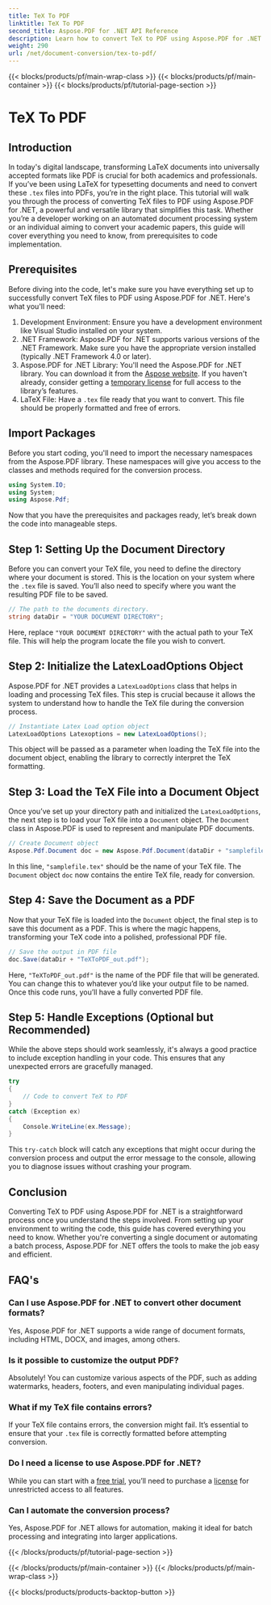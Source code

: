 ```yaml
---
title: TeX To PDF
linktitle: TeX To PDF
second_title: Aspose.PDF for .NET API Reference
description: Learn how to convert TeX to PDF using Aspose.PDF for .NET with this detailed, step-by-step guide. Perfect for developers and document professionals.
weight: 290
url: /net/document-conversion/tex-to-pdf/
---
```


{{< blocks/products/pf/main-wrap-class >}}
{{< blocks/products/pf/main-container >}}
{{< blocks/products/pf/tutorial-page-section >}}

# TeX To PDF

## Introduction

In today's digital landscape, transforming LaTeX documents into universally accepted formats like PDF is crucial for both academics and professionals. If you’ve been using LaTeX for typesetting documents and need to convert these `.tex` files into PDFs, you’re in the right place. This tutorial will walk you through the process of converting TeX files to PDF using Aspose.PDF for .NET, a powerful and versatile library that simplifies this task. Whether you’re a developer working on an automated document processing system or an individual aiming to convert your academic papers, this guide will cover everything you need to know, from prerequisites to code implementation.

## Prerequisites

Before diving into the code, let's make sure you have everything set up to successfully convert TeX files to PDF using Aspose.PDF for .NET. Here's what you'll need:

1. Development Environment: Ensure you have a development environment like Visual Studio installed on your system.
2. .NET Framework: Aspose.PDF for .NET supports various versions of the .NET Framework. Make sure you have the appropriate version installed (typically .NET Framework 4.0 or later).
3. Aspose.PDF for .NET Library: You'll need the Aspose.PDF for .NET library. You can download it from the [Aspose website](https://releases.aspose.com/pdf/net/). If you haven't already, consider getting a [temporary license](https://purchase.aspose.com/temporary-license/) for full access to the library’s features.
4. LaTeX File: Have a `.tex` file ready that you want to convert. This file should be properly formatted and free of errors.

## Import Packages

Before you start coding, you'll need to import the necessary namespaces from the Aspose.PDF library. These namespaces will give you access to the classes and methods required for the conversion process.

```csharp
using System.IO;
using System;
using Aspose.Pdf;
```

Now that you have the prerequisites and packages ready, let’s break down the code into manageable steps.

## Step 1: Setting Up the Document Directory

Before you can convert your TeX file, you need to define the directory where your document is stored. This is the location on your system where the `.tex` file is saved. You’ll also need to specify where you want the resulting PDF file to be saved.

```csharp
// The path to the documents directory.
string dataDir = "YOUR DOCUMENT DIRECTORY";
```

Here, replace `"YOUR DOCUMENT DIRECTORY"` with the actual path to your TeX file. This will help the program locate the file you wish to convert.

## Step 2: Initialize the LatexLoadOptions Object

Aspose.PDF for .NET provides a `LatexLoadOptions` class that helps in loading and processing TeX files. This step is crucial because it allows the system to understand how to handle the TeX file during the conversion process.

```csharp
// Instantiate Latex Load option object
LatexLoadOptions Latexoptions = new LatexLoadOptions();
```

This object will be passed as a parameter when loading the TeX file into the document object, enabling the library to correctly interpret the TeX formatting.

## Step 3: Load the TeX File into a Document Object

Once you’ve set up your directory path and initialized the `LatexLoadOptions`, the next step is to load your TeX file into a `Document` object. The `Document` class in Aspose.PDF is used to represent and manipulate PDF documents. 

```csharp
// Create Document object
Aspose.Pdf.Document doc = new Aspose.Pdf.Document(dataDir + "samplefile.tex", Latexoptions);
```

In this line, `"samplefile.tex"` should be the name of your TeX file. The `Document` object `doc` now contains the entire TeX file, ready for conversion.

## Step 4: Save the Document as a PDF

Now that your TeX file is loaded into the `Document` object, the final step is to save this document as a PDF. This is where the magic happens, transforming your TeX code into a polished, professional PDF file.

```csharp
// Save the output in PDF file
doc.Save(dataDir + "TeXToPDF_out.pdf");
```

Here, `"TeXToPDF_out.pdf"` is the name of the PDF file that will be generated. You can change this to whatever you’d like your output file to be named. Once this code runs, you’ll have a fully converted PDF file.

## Step 5: Handle Exceptions (Optional but Recommended)

While the above steps should work seamlessly, it's always a good practice to include exception handling in your code. This ensures that any unexpected errors are gracefully managed.

```csharp
try
{
    // Code to convert TeX to PDF
}
catch (Exception ex)
{
    Console.WriteLine(ex.Message);
}
```

This `try-catch` block will catch any exceptions that might occur during the conversion process and output the error message to the console, allowing you to diagnose issues without crashing your program.

## Conclusion

Converting TeX to PDF using Aspose.PDF for .NET is a straightforward process once you understand the steps involved. From setting up your environment to writing the code, this guide has covered everything you need to know. Whether you're converting a single document or automating a batch process, Aspose.PDF for .NET offers the tools to make the job easy and efficient.

## FAQ's

### Can I use Aspose.PDF for .NET to convert other document formats?
Yes, Aspose.PDF for .NET supports a wide range of document formats, including HTML, DOCX, and images, among others.

### Is it possible to customize the output PDF?
Absolutely! You can customize various aspects of the PDF, such as adding watermarks, headers, footers, and even manipulating individual pages.

### What if my TeX file contains errors?
If your TeX file contains errors, the conversion might fail. It’s essential to ensure that your `.tex` file is correctly formatted before attempting conversion.

### Do I need a license to use Aspose.PDF for .NET?
While you can start with a [free trial](https://releases.aspose.com/), you’ll need to purchase a [license](https://purchase.aspose.com/buy) for unrestricted access to all features.

### Can I automate the conversion process?
Yes, Aspose.PDF for .NET allows for automation, making it ideal for batch processing and integrating into larger applications.

{{< /blocks/products/pf/tutorial-page-section >}}

{{< /blocks/products/pf/main-container >}}
{{< /blocks/products/pf/main-wrap-class >}}

{{< blocks/products/products-backtop-button >}}
